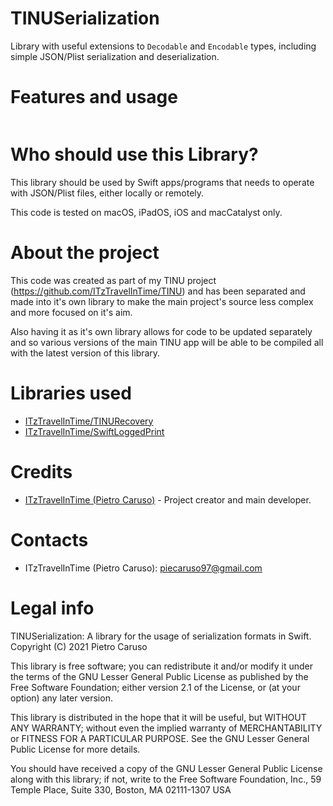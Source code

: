 # TINUSerialization

Library with useful extensions to `Decodable` and `Encodable` types, including simple JSON/Plist serialization and deserialization.

# Features and usage



```swift

```

# Who should use this Library?

This library should be used by Swift apps/programs that needs to operate with JSON/Plist files, either locally or remotely.

This code is tested on macOS, iPadOS, iOS and macCatalyst only.

# About the project

This code was created as part of my TINU project (https://github.com/ITzTravelInTime/TINU) and has been separated and made into it's own library to make the main project's source less complex and more focused on it's aim. 

Also having it as it's own library allows for code to be updated separately and so various versions of the main TINU app will be able to be compiled all with the latest version of this library.

# Libraries used

 - [ITzTravelInTime/TINURecovery](https://github.com/ITzTravelInTime/TINURecovery)
 - [ITzTravelInTime/SwiftLoggedPrint](https://github.com/ITzTravelInTime/SwiftLoggedPrint)

# Credits

 - [ITzTravelInTime (Pietro Caruso)](https://github.com/ITzTravelInTime) - Project creator and main developer.

# Contacts

 - ITzTravelInTime (Pietro Caruso): piecaruso97@gmail.com

# Legal info

TINUSerialization: A library for the usage of serialization formats in Swift.
Copyright (C) 2021 Pietro Caruso

This library is free software; you can redistribute it and/or modify it under the terms of the GNU Lesser General Public License as published by the Free Software Foundation; either version 2.1 of the License, or (at your option) any later version.

This library is distributed in the hope that it will be useful, but WITHOUT ANY WARRANTY; without even the implied warranty of MERCHANTABILITY or FITNESS FOR A PARTICULAR PURPOSE. See the GNU Lesser General Public License for more details.

You should have received a copy of the GNU Lesser General Public License along with this library; if not, write to the Free Software Foundation, Inc., 59 Temple Place, Suite 330, Boston, MA 02111-1307 USA




